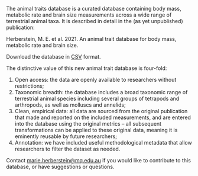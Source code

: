 The animal traits database is a curated database containing body mass, metabolic rate and brain size measurements across a wide range of terrestrial animal taxa. It is described in detail in the (as yet unpublished) publication:

Herberstein, M. E. et al. 2021. An animal trait database for body mass, metabolic rate and brain size. 

Download the database in [CSV](_observations.csv) format.

The distinctive value of this new animal trait database is four-fold: 
1. Open access: the data are openly available to researchers without restrictions; 
1. Taxonomic breadth: the database includes a broad taxonomic range of terrestrial animal species including several groups of tetrapods and arthropods, as well as molluscs and annelids; 
1. Clean, empirical data: all data are sourced from the original publication that made and reported on the included measurements, and are entered into the database using the original metrics – all subsequent transformations can be applied to these original data, meaning it is eminently reusable by future researchers; 
1. Annotation: we have included useful methodological metadata that allow researchers to filter the dataset as needed.

Contact marie.herberstein@mq.edu.au if you would like to contribute to this database, or have suggestions or questions.
